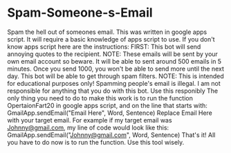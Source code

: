 # Spam-Someone-s-Email
Spam the hell out of someones email. This was written in google apps script. It will require a basic knowledge of apps script to use. If you don't know apps script here are the instructions:
FIRST: This bot will send annoying quotes to the recipient. NOTE: These emails will be sent by your own email account so beware. It will be able to sent around 500 emails in 5 minutes. Once you send 1000, you won't be able to send more until the next day. This bot will be able to get through spam filters.
NOTE: This is intended for educational purposes only! Spamming people's email is illegal. I am not responsible for anything that you do with this bot. Use this responibly 
The only thing you need to do to make this work is to run the function OpertaionFart20 in google apps script, and on the line that starts with:
GmailApp.sendEmail("Email Here", Word, Sentence)
Replace Email Here with your target email. For example if my target email was Johnny@gmail.com, my line of code would look like this:
GmailApp.sendEmail("Johnny@gmail.com", Word, Sentence)
That's it! All you have to do now is to run the function. Use this tool wisely.
